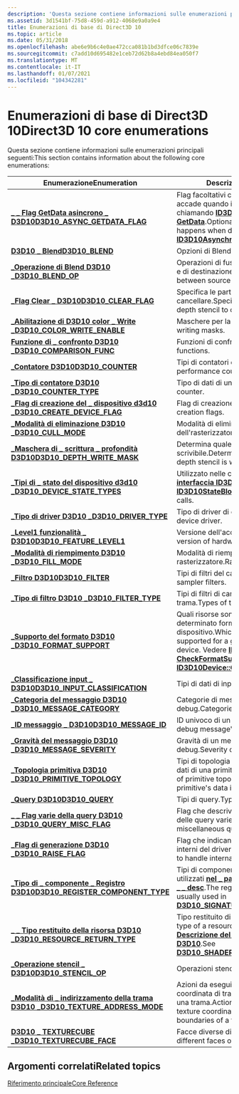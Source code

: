 ```yaml
---
description: 'Questa sezione contiene informazioni sulle enumerazioni principali seguenti:'
ms.assetid: 3d1541bf-75d8-459d-a912-4068e9a0a9e4
title: Enumerazioni di base di Direct3D 10
ms.topic: article
ms.date: 05/31/2018
ms.openlocfilehash: abe6e9b6c4e0ae472cca081b1bd3dfce06c7839e
ms.sourcegitcommit: c7add10d695482e1ceb72d62b8a4ebd84ea050f7
ms.translationtype: MT
ms.contentlocale: it-IT
ms.lasthandoff: 01/07/2021
ms.locfileid: "104342281"
---
```

# <a name="direct3d-10-core-enumerations"></a><span data-ttu-id="de4e6-103">Enumerazioni di base di Direct3D 10</span><span class="sxs-lookup"><span data-stu-id="de4e6-103">Direct3D 10 core enumerations</span></span>

<span data-ttu-id="de4e6-104">Questa sezione contiene informazioni sulle enumerazioni principali seguenti:</span><span class="sxs-lookup"><span data-stu-id="de4e6-104">This section contains information about the following core enumerations:</span></span>



| <span data-ttu-id="de4e6-105">Enumerazione</span><span class="sxs-lookup"><span data-stu-id="de4e6-105">Enumeration</span></span>                                                               | <span data-ttu-id="de4e6-106">Descrizione</span><span class="sxs-lookup"><span data-stu-id="de4e6-106">Description</span></span>                                                                                                                                         |
|---------------------------------------------------------------------------|-----------------------------------------------------------------------------------------------------------------------------------------------------|
| [<span data-ttu-id="de4e6-107">**\_ \_ Flag GetData asincrono \_ D3D10**</span><span class="sxs-lookup"><span data-stu-id="de4e6-107">**D3D10\_ASYNC\_GETDATA\_FLAG**</span></span>](/windows/desktop/api/D3D10/ne-d3d10-d3d10_async_getdata_flag)           | <span data-ttu-id="de4e6-108">Flag facoltativi che controllano cosa accade quando i dati vengono recuperati chiamando [**ID3D10Asynchronous:: GetData**](/windows/desktop/api/D3D10/nf-d3d10-id3d10asynchronous-getdata).</span><span class="sxs-lookup"><span data-stu-id="de4e6-108">Optional flags that control what happens when data is retrieved by calling [**ID3D10Asynchronous::GetData**](/windows/desktop/api/D3D10/nf-d3d10-id3d10asynchronous-getdata).</span></span>       |
| [<span data-ttu-id="de4e6-109">**D3D10 \_ Blend**</span><span class="sxs-lookup"><span data-stu-id="de4e6-109">**D3D10\_BLEND**</span></span>](/windows/desktop/api/D3D10/ne-d3d10-d3d10_blend)                                       | <span data-ttu-id="de4e6-110">Opzioni di Blend.</span><span class="sxs-lookup"><span data-stu-id="de4e6-110">Blend options.</span></span>                                                                                                                                      |
| [<span data-ttu-id="de4e6-111">**\_Operazione di Blend D3D10 \_**</span><span class="sxs-lookup"><span data-stu-id="de4e6-111">**D3D10\_BLEND\_OP**</span></span>](/windows/desktop/api/D3D10/ne-d3d10-d3d10_blend_op)                                | <span data-ttu-id="de4e6-112">Operazioni di fusione tra i pixel di origine e di destinazione.</span><span class="sxs-lookup"><span data-stu-id="de4e6-112">Blending operations between source and destination pixels.</span></span>                                                                                          |
| [<span data-ttu-id="de4e6-113">**\_Flag Clear \_ D3D10**</span><span class="sxs-lookup"><span data-stu-id="de4e6-113">**D3D10\_CLEAR\_FLAG**</span></span>](/windows/desktop/api/D3D10/ne-d3d10-d3d10_clear_flag)                            | <span data-ttu-id="de4e6-114">Specifica le parti del depth stencil da cancellare.</span><span class="sxs-lookup"><span data-stu-id="de4e6-114">Specifies which parts of the depth stencil to clear.</span></span>                                                                                                |
| [<span data-ttu-id="de4e6-115">**\_Abilitazione di D3D10 color \_ Write \_**</span><span class="sxs-lookup"><span data-stu-id="de4e6-115">**D3D10\_COLOR\_WRITE\_ENABLE**</span></span>](/windows/desktop/api/D3D10/ne-d3d10-d3d10_color_write_enable)           | <span data-ttu-id="de4e6-116">Maschere per la scrittura di colori.</span><span class="sxs-lookup"><span data-stu-id="de4e6-116">Color writing masks.</span></span>                                                                                                                                |
| [<span data-ttu-id="de4e6-117">**Funzione di \_ confronto D3D10 \_**</span><span class="sxs-lookup"><span data-stu-id="de4e6-117">**D3D10\_COMPARISON\_FUNC**</span></span>](/windows/desktop/api/D3D10/ne-d3d10-d3d10_comparison_func)                  | <span data-ttu-id="de4e6-118">Funzioni di confronto.</span><span class="sxs-lookup"><span data-stu-id="de4e6-118">Comparison functions.</span></span>                                                                                                                               |
| [<span data-ttu-id="de4e6-119">**\_Contatore D3D10**</span><span class="sxs-lookup"><span data-stu-id="de4e6-119">**D3D10\_COUNTER**</span></span>](/windows/desktop/api/D3D10/ne-d3d10-d3d10_counter)                                   | <span data-ttu-id="de4e6-120">Tipi di contatori delle prestazioni.</span><span class="sxs-lookup"><span data-stu-id="de4e6-120">Types of performance counters.</span></span>                                                                                                                      |
| [<span data-ttu-id="de4e6-121">**\_Tipo di contatore D3D10 \_**</span><span class="sxs-lookup"><span data-stu-id="de4e6-121">**D3D10\_COUNTER\_TYPE**</span></span>](/windows/desktop/api/D3D10/ne-d3d10-d3d10_counter_type)                        | <span data-ttu-id="de4e6-122">Tipo di dati di un contatore.</span><span class="sxs-lookup"><span data-stu-id="de4e6-122">Data type of a counter.</span></span>                                                                                                                             |
| [<span data-ttu-id="de4e6-123">**\_Flag di creazione del \_ dispositivo d3d10 \_**</span><span class="sxs-lookup"><span data-stu-id="de4e6-123">**D3D10\_CREATE\_DEVICE\_FLAG**</span></span>](/windows/desktop/api/D3D10/ne-d3d10-d3d10_create_device_flag)           | <span data-ttu-id="de4e6-124">Flag di creazione del dispositivo.</span><span class="sxs-lookup"><span data-stu-id="de4e6-124">Device creation flags.</span></span>                                                                                                                              |
| [<span data-ttu-id="de4e6-125">**\_Modalità di eliminazione D3D10 \_**</span><span class="sxs-lookup"><span data-stu-id="de4e6-125">**D3D10\_CULL\_MODE**</span></span>](/windows/desktop/api/D3D10/ne-d3d10-d3d10_cull_mode)                              | <span data-ttu-id="de4e6-126">Modalità di eliminazione dell'rasterizzatore.</span><span class="sxs-lookup"><span data-stu-id="de4e6-126">Rasterizer cull modes.</span></span>                                                                                                                              |
| [<span data-ttu-id="de4e6-127">**\_Maschera di \_ scrittura \_ profondità D3D10**</span><span class="sxs-lookup"><span data-stu-id="de4e6-127">**D3D10\_DEPTH\_WRITE\_MASK**</span></span>](/windows/desktop/api/D3D10/ne-d3d10-d3d10_depth_write_mask)               | <span data-ttu-id="de4e6-128">Determina quale parte del depth stencil è scrivibile.</span><span class="sxs-lookup"><span data-stu-id="de4e6-128">Determines which portion of the depth stencil is writable.</span></span>                                                                                          |
| [<span data-ttu-id="de4e6-129">**\_Tipi di \_ stato del dispositivo d3d10 \_**</span><span class="sxs-lookup"><span data-stu-id="de4e6-129">**D3D10\_DEVICE\_STATE\_TYPES**</span></span>](/windows/desktop/api/D3D10Effect/ne-d3d10effect-d3d10_device_state_types)           | <span data-ttu-id="de4e6-130">Utilizzato nelle chiamate di funzione dell' [**interfaccia ID3D10StateBlock**](/windows/desktop/api/d3d10effect/nn-d3d10effect-id3d10stateblock) .</span><span class="sxs-lookup"><span data-stu-id="de4e6-130">Used in [**ID3D10StateBlock Interface**](/windows/desktop/api/d3d10effect/nn-d3d10effect-id3d10stateblock) function calls.</span></span>                                                                      |
| [<span data-ttu-id="de4e6-131">**\_Tipo di driver D3D10 \_**</span><span class="sxs-lookup"><span data-stu-id="de4e6-131">**D3D10\_DRIVER\_TYPE**</span></span>](/windows/desktop/api/D3D10misc/ne-d3d10misc-d3d10_driver_type)                          | <span data-ttu-id="de4e6-132">Tipo di driver di dispositivo.</span><span class="sxs-lookup"><span data-stu-id="de4e6-132">Type of device driver.</span></span>                                                                                                                              |
| [<span data-ttu-id="de4e6-133">**\_Level1 funzionalità \_ D3D10**</span><span class="sxs-lookup"><span data-stu-id="de4e6-133">**D3D10\_FEATURE\_LEVEL1**</span></span>](/windows/desktop/api/D3D10_1/ne-d3d10_1-d3d10_feature_level1)                    | <span data-ttu-id="de4e6-134">Versione dell'accelerazione hardware.</span><span class="sxs-lookup"><span data-stu-id="de4e6-134">The version of hardware acceleration.</span></span>                                                                                                               |
| [<span data-ttu-id="de4e6-135">**\_Modalità di riempimento D3D10 \_**</span><span class="sxs-lookup"><span data-stu-id="de4e6-135">**D3D10\_FILL\_MODE**</span></span>](/windows/desktop/api/D3D10/ne-d3d10-d3d10_fill_mode)                              | <span data-ttu-id="de4e6-136">Modalità di riempimento del rasterizzatore.</span><span class="sxs-lookup"><span data-stu-id="de4e6-136">Rasterizer fill modes.</span></span>                                                                                                                              |
| [<span data-ttu-id="de4e6-137">**\_Filtro D3D10**</span><span class="sxs-lookup"><span data-stu-id="de4e6-137">**D3D10\_FILTER**</span></span>](/windows/desktop/api/D3D10/ne-d3d10-d3d10_filter)                                     | <span data-ttu-id="de4e6-138">Tipi di filtri del campionatore.</span><span class="sxs-lookup"><span data-stu-id="de4e6-138">Types of sampler filters.</span></span>                                                                                                                           |
| [<span data-ttu-id="de4e6-139">**\_Tipo di filtro D3D10 \_**</span><span class="sxs-lookup"><span data-stu-id="de4e6-139">**D3D10\_FILTER\_TYPE**</span></span>](/windows/desktop/api/D3D10/ne-d3d10-d3d10_filter_type)                          | <span data-ttu-id="de4e6-140">Tipi di filtri di campionamento di trama.</span><span class="sxs-lookup"><span data-stu-id="de4e6-140">Types of texture-sampling filters.</span></span>                                                                                                                  |
| [<span data-ttu-id="de4e6-141">**\_Supporto del formato D3D10 \_**</span><span class="sxs-lookup"><span data-stu-id="de4e6-141">**D3D10\_FORMAT\_SUPPORT**</span></span>](/windows/desktop/api/D3D10/ne-d3d10-d3d10_format_support)                    | <span data-ttu-id="de4e6-142">Quali risorse sono supportate per un determinato formato e un determinato dispositivo.</span><span class="sxs-lookup"><span data-stu-id="de4e6-142">Which resources are supported for a given format and given device.</span></span> <span data-ttu-id="de4e6-143">Vedere [**ID3D10Device:: CheckFormatSupport**](/windows/desktop/api/D3D10/nf-d3d10-id3d10device-checkformatsupport).</span><span class="sxs-lookup"><span data-stu-id="de4e6-143">See [**ID3D10Device::CheckFormatSupport**](/windows/desktop/api/D3D10/nf-d3d10-id3d10device-checkformatsupport).</span></span> |
| [<span data-ttu-id="de4e6-144">**\_Classificazione input \_ D3D10**</span><span class="sxs-lookup"><span data-stu-id="de4e6-144">**D3D10\_INPUT\_CLASSIFICATION**</span></span>](/windows/desktop/api/D3D10/ne-d3d10-d3d10_input_classification)        | <span data-ttu-id="de4e6-145">Tipi di dati di input.</span><span class="sxs-lookup"><span data-stu-id="de4e6-145">Types of input data.</span></span>                                                                                                                                |
| [<span data-ttu-id="de4e6-146">**\_Categoria del messaggio D3D10 \_**</span><span class="sxs-lookup"><span data-stu-id="de4e6-146">**D3D10\_MESSAGE\_CATEGORY**</span></span>](/windows/desktop/api/d3d10sdklayers/ne-d3d10sdklayers-d3d10_message_category)                | <span data-ttu-id="de4e6-147">Categorie di messaggi di debug.</span><span class="sxs-lookup"><span data-stu-id="de4e6-147">Categories of debug messages.</span></span>                                                                                                                       |
| [<span data-ttu-id="de4e6-148">**\_ID messaggio \_ D3D10**</span><span class="sxs-lookup"><span data-stu-id="de4e6-148">**D3D10\_MESSAGE\_ID**</span></span>](/windows/desktop/api/d3d10sdklayers/ne-d3d10sdklayers-d3d10_message_id)                            | <span data-ttu-id="de4e6-149">ID univoco di un messaggio di debug.</span><span class="sxs-lookup"><span data-stu-id="de4e6-149">A debug message's unique ID.</span></span>                                                                                                                        |
| [<span data-ttu-id="de4e6-150">**\_Gravità del messaggio D3D10 \_**</span><span class="sxs-lookup"><span data-stu-id="de4e6-150">**D3D10\_MESSAGE\_SEVERITY**</span></span>](/windows/desktop/api/d3d10sdklayers/ne-d3d10sdklayers-d3d10_message_severity)                | <span data-ttu-id="de4e6-151">Gravità di un messaggio di debug.</span><span class="sxs-lookup"><span data-stu-id="de4e6-151">Severity of a debug message.</span></span>                                                                                                                        |
| <span data-ttu-id="de4e6-152">[**\_Topologia primitiva D3D10 \_**](/previous-versions/windows/desktop/legacy/bb205334(v=vs.85))</span><span class="sxs-lookup"><span data-stu-id="de4e6-152">[**D3D10\_PRIMITIVE\_TOPOLOGY**](/previous-versions/windows/desktop/legacy/bb205334(v=vs.85))</span></span>            | <span data-ttu-id="de4e6-153">Tipi di topologia primitiva o il modo in cui i dati di una primitiva sono disposti.</span><span class="sxs-lookup"><span data-stu-id="de4e6-153">Types of primitive topology or the way a primitive's data is arranged.</span></span>                                                                              |
| [<span data-ttu-id="de4e6-154">**\_Query D3D10**</span><span class="sxs-lookup"><span data-stu-id="de4e6-154">**D3D10\_QUERY**</span></span>](/windows/desktop/api/D3D10/ne-d3d10-d3d10_query)                                       | <span data-ttu-id="de4e6-155">Tipi di query.</span><span class="sxs-lookup"><span data-stu-id="de4e6-155">Types of queries.</span></span>                                                                                                                                   |
| [<span data-ttu-id="de4e6-156">**\_ \_ Flag varie della query D3D10 \_**</span><span class="sxs-lookup"><span data-stu-id="de4e6-156">**D3D10\_QUERY\_MISC\_FLAG**</span></span>](/windows/desktop/api/D3D10/ne-d3d10-d3d10_query_misc_flag)                 | <span data-ttu-id="de4e6-157">Flag che descrivono il comportamento delle query varie.</span><span class="sxs-lookup"><span data-stu-id="de4e6-157">Flags that describe miscellaneous query behavior.</span></span>                                                                                                   |
| [<span data-ttu-id="de4e6-158">**\_Flag di generazione D3D10 \_**</span><span class="sxs-lookup"><span data-stu-id="de4e6-158">**D3D10\_RAISE\_FLAG**</span></span>](/windows/desktop/api/D3D10/ne-d3d10-d3d10_raise_flag)                            | <span data-ttu-id="de4e6-159">Flag che indicano come gestire gli errori interni del driver.</span><span class="sxs-lookup"><span data-stu-id="de4e6-159">Flags that indicate how to handle internal driver errors.</span></span>                                                                                           |
| [<span data-ttu-id="de4e6-160">**\_Tipo di \_ componente \_ Registro D3D10**</span><span class="sxs-lookup"><span data-stu-id="de4e6-160">**D3D10\_REGISTER\_COMPONENT\_TYPE**</span></span>](/windows/win32/api/d3dcommon/ne-d3dcommon-d3d_register_component_type) | <span data-ttu-id="de4e6-161">Tipi di componente Register, in genere utilizzati [**nel \_ parametro di firma D3D10 \_ \_ desc**](/windows/desktop/api/D3D10Shader/ns-d3d10shader-d3d10_signature_parameter_desc).</span><span class="sxs-lookup"><span data-stu-id="de4e6-161">The register component types, usually used in [**D3D10\_SIGNATURE\_PARAMETER\_DESC**](/windows/desktop/api/D3D10Shader/ns-d3d10shader-d3d10_signature_parameter_desc).</span></span>                          |
| [<span data-ttu-id="de4e6-162">**\_ \_ Tipo restituito della risorsa D3D10 \_**</span><span class="sxs-lookup"><span data-stu-id="de4e6-162">**D3D10\_RESOURCE\_RETURN\_TYPE**</span></span>](/windows/win32/api/d3dcommon/ne-d3dcommon-d3d_resource_return_type)       | <span data-ttu-id="de4e6-163">Tipo restituito di una risorsa.</span><span class="sxs-lookup"><span data-stu-id="de4e6-163">The return type of a resource.</span></span> <span data-ttu-id="de4e6-164">Vedere [**la \_ \_ \_ \_ Descrizione del binding di input shader D3D10**](/windows/desktop/api/D3D10Shader/ns-d3d10shader-d3d10_shader_input_bind_desc).</span><span class="sxs-lookup"><span data-stu-id="de4e6-164">See [**D3D10\_SHADER\_INPUT\_BIND\_DESC**](/windows/desktop/api/D3D10Shader/ns-d3d10shader-d3d10_shader_input_bind_desc).</span></span>                                        |
| [<span data-ttu-id="de4e6-165">**\_Operazione stencil \_ D3D10**</span><span class="sxs-lookup"><span data-stu-id="de4e6-165">**D3D10\_STENCIL\_OP**</span></span>](/windows/desktop/api/D3D10/ne-d3d10-d3d10_stencil_op)                            | <span data-ttu-id="de4e6-166">Operazioni stencil.</span><span class="sxs-lookup"><span data-stu-id="de4e6-166">Stencil operations.</span></span>                                                                                                                                 |
| [<span data-ttu-id="de4e6-167">**\_Modalità di \_ indirizzamento della trama D3D10 \_**</span><span class="sxs-lookup"><span data-stu-id="de4e6-167">**D3D10\_TEXTURE\_ADDRESS\_MODE**</span></span>](/windows/desktop/api/D3D10/ne-d3d10-d3d10_texture_address_mode)       | <span data-ttu-id="de4e6-168">Azioni da eseguire quando una coordinata di trama non rientra nei limiti di una trama.</span><span class="sxs-lookup"><span data-stu-id="de4e6-168">Actions to perform when a texture coordinate is outside of the boundaries of a texture.</span></span>                                                             |
| [<span data-ttu-id="de4e6-169">**D3D10 \_ TEXTURECUBE \_**</span><span class="sxs-lookup"><span data-stu-id="de4e6-169">**D3D10\_TEXTURECUBE\_FACE**</span></span>](/windows/desktop/api/D3D10/ne-d3d10-d3d10_texturecube_face)                | <span data-ttu-id="de4e6-170">Facce diverse di una trama del cubo.</span><span class="sxs-lookup"><span data-stu-id="de4e6-170">The different faces of a cube texture.</span></span>                                                                                                              |



 

## <a name="related-topics"></a><span data-ttu-id="de4e6-171">Argomenti correlati</span><span class="sxs-lookup"><span data-stu-id="de4e6-171">Related topics</span></span>

<dl> <dt>

[<span data-ttu-id="de4e6-172">Riferimento principale</span><span class="sxs-lookup"><span data-stu-id="de4e6-172">Core Reference</span></span>](d3d10-graphics-reference-d3d10-core.md)
</dt> </dl>

 

 
